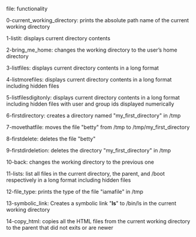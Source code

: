 
file: functionality


0-current_working_directory:	prints the absolute path name of the current working directory

1-listit:			displays current directory contents

2-bring_me_home:		changes the working directory to the user’s home directory

3-listfiles:			displays current directory contents in a long format

4-listmorefiles:		displays current directory contents in a long format including hidden files

5-listfilesdigitonly:		displays current directory contents in a long format including hidden files
				with user and group ids displayed numerically

6-firstdirectory:		creates a directory named "my_first_directory" in /tmp

7-movethatfile:			moves the file "betty" from /tmp to /tmp/my_first_directory

8-firstdelete:			deletes the file "betty"

9-firstdirdeletion:		deletes the directory "my_first_directory" in /tmp

10-back:			changes the working directory to the previous one

11-lists:			list all files in the current directory, the parent, and /boot respectively
				in a long format including hidden files

12-file_type:			prints the type of the file "iamafile" in /tmp

13-symbolic_link:		Creates a symbolic link "__ls__" to /bin/ls in the current working directory

14-copy_html:			copies all the HTML files from the current working directory to the parent
				that did not exits or are newer
